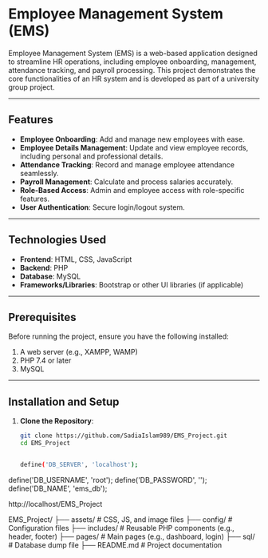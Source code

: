 # Employee Management System (EMS)

Employee Management System (EMS) is a web-based application designed to streamline HR operations, including employee onboarding, management, attendance tracking, and payroll processing. This project demonstrates the core functionalities of an HR system and is developed as part of a university group project.

---

## Features
- **Employee Onboarding**: Add and manage new employees with ease.
- **Employee Details Management**: Update and view employee records, including personal and professional details.
- **Attendance Tracking**: Record and manage employee attendance seamlessly.
- **Payroll Management**: Calculate and process salaries accurately.
- **Role-Based Access**: Admin and employee access with role-specific features.
- **User Authentication**: Secure login/logout system.

---

## Technologies Used
- **Frontend**: HTML, CSS, JavaScript
- **Backend**: PHP
- **Database**: MySQL
- **Frameworks/Libraries**: Bootstrap or other UI libraries (if applicable)

---

## Prerequisites
Before running the project, ensure you have the following installed:
1. A web server (e.g., XAMPP, WAMP)
2. PHP 7.4 or later
3. MySQL

---

## Installation and Setup
1. **Clone the Repository**:
   ```bash
   git clone https://github.com/SadiaIslam989/EMS_Project.git
   cd EMS_Project


   define('DB_SERVER', 'localhost');
define('DB_USERNAME', 'root');
define('DB_PASSWORD', '');
define('DB_NAME', 'ems_db');

http://localhost/EMS_Project

EMS_Project/
├── assets/             # CSS, JS, and image files
├── config/             # Configuration files
├── includes/           # Reusable PHP components (e.g., header, footer)
├── pages/              # Main pages (e.g., dashboard, login)
├── sql/                # Database dump file
├── README.md           # Project documentation

